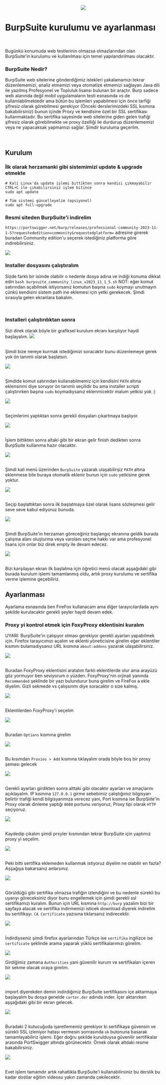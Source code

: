 <div align="center">
    <img src="./img/BurpSuiteLogo.png"/>
</div>

# BurpSuite kurulumu ve ayarlanması

<br>
<p>Bugünkü konumuda web testlerinin olmazsa olmazlarından olan BurpSuite'in kurulumu ve kullanılması için temel yapılandırılması olacaktır.

<h3>BurpSuite Nedir?</h3>
BurpSuite web sitelerine gönderdiğimiz istekleri yakalamamızı tekrar düzenlememizi, analiz etmemizi veya otomatize etmemizi sağlayan Java dili ile yazılmış Profesyonel ve Topluluk lisansı bulunan bir araçtır. Burp sadece web alanında değil mobil uygulamaların testi esnasında vs de kullanılabilmektedir ama bütün bu işlemleri yapabilmesi için önce tarfiği şifresiz olarak görebilmesi gerekiyor (Önceki derslerimizdeki SSL kısmına bakabilirsiniz) bunun içinde Proxy ve kendisine özel bir SSL sertifikası kullanmaktadır. Bu sertifika sayesinde web sitelerine giden gelen trafiği şifresiz olarak görebilmekte ve proxy özelliği ile durdurup düzenlememizi veya ne yapacaksak yapmamızı sağlar. Şimdir kuruluma geçerlim.
</p>


<br>

## Kurulum

### İlk olarak herzamanki gibi sistemimizi update & upgrade etmekte
```shell
# Kali Linux'da update işlemi bittikten sonra kendisi çıkmayabilir CTRL+C ile çıkabilirsiniz işlem bitince
sudo apt update 

# Tüm sistemi güncelleyelim (opsiyonel)
sudo apt full-upgrade
```


### Resmi siteden BurpSuite'i indirelim 
`https://portswigger.net/burp/releases/professional-community-2023-11-1-5?requestededition=community&requestedplatform=` adresine girerek buradan Community edition'u seçerek istediğiniz platforma göre indirebilirsiniz.


<img src="./img/InstallingStatus.png"/>
<br>

### Installer dosyasını çalıştıralım 
Sizde farklı bir isimde olabilir o nedenle dosya adına ve indiği konuma dikkat edin `bash burpsuite_community_linux_v2023_11_1_5.sh` NOT: eğer komut satırından açabilmek istiyorsanız komutun başına `sudo` koymayı unutmayın çünkü kendisini sistem path ine eklemesi için yetki gerekecek. Şimdi sırasıyla gelen ekranlara bakalım.

<br>

### Installeri çalıştırdıktan sonra
<p>Sizi direk olarak böyle bir grafiksel kurulum ekranı karşılıyor haydi başlayalım.

<img src="./img/InstallerFirstScreen.png"/>
<br>
<br>

Şimdi bize nereye kurmak istediğimizi soracaktır bunu düzenlemeye gerek yok ön tanımlı olarak başlatsın.

<img src="./img/InstallDirectorySelections.png"/>
<br>
<br>

Şimdide komut satırından kullanabilmemiz için kendisini `PATH` altına eklensinmi diye soruyor ön tanımlı seçilidir bu ama installer scripti çalıştırırken başına `sudo` koymadıysanız eklenmicektir malum yetkisi yok :)

<img src="./img/AddPath.png"/>
<br>
<br>

Seçimlerimi yaptıktan sonra gerekli dosyaları çıkartmaya başlıyor.

<img src="./img/ExtractingFiles.png" />
<br>
<br>

İşlem bittikten sonra altaki gibi bir ekran gelir finish dedikten sonra BurpSuite kullanıma hazır olacaktır.

<img src="./img/IstallingFınıs.png">
<br>
<br>

Şimdi kali menü üzerinden `BurpSuite` yazarak ulaşabilirşiz `PATH` altına eklenmese bile buraya otomatik eklenir bunun için `sudo` yetkisine gerek yoktur.

<img src="./img/BurpInMenu.png"/>
<br>
<br>

Seçip başlattıktan sonra ilk başlatmaya özel olarak lisans sözleşmesi gelir seve seve kabul ediyoruz bunuda.

<img src="./img/FirstStartLicence.png"/>
<br>
<br>

Şimdi BurpSuite'in herzaman göreceğiniz başlangıç ekranına geldik burada çalışma alanı oluşturma veya varolanı seçme hakkı var ama profesyonel lisans için onlar biz direk empty ile devam edecez.

<img src="./img/StandartStartScreen.png">
<br>
<br>

Bizi karşılayan ekran ilk başlatma için öğretici menü olacak aşşağıdaki gibi burada kurulum işlemi tamamlanmış oldu, artık proxy kurulumu ve sertifika verme işlemine geçebiliriz.



## Ayarlanması

Ayarlama esnasında ben FireFox kullanacam ama diğer tarayıcılardada aynı şekilde kurulacaktır gerekli şeyler haydi devam edek.

### Proxy yi kontrol etmek için FoxyProxy eklentisini kuralım


UYARI: BurpSuite'in çalışıyor olması gerekiyor gerekli ayarları yapabilmek için.
Firefox tarayıcımızı açalım ve eklenti yöneticisine girelim eğer eklentiler kısmını bulamadıysanız URL kısmına `about:addons` yazarak ulaşabilirsiniz. 

<img src="./img/FireFoxEklentiYoneticisi.png">
<br>
<br>

Buradan FoxyProxy eklentisini aratalım farklı eklentilerde olur ama arayüzü göz yormuyor ben seviyorum o yüzden. FoxyProxy'nin orjinali yanında `Recommended` şeklinde bir yazı bulundurur buna girelim ve FireFox a ekle diyelim. Gizli sekmede vs çalışsınmı diye soracaktır o size kalmış.

<img src="./img/FireFoxMagazaFoxyProxy.png"/>
<br>
<br>

Eklentilerden FoxyProxy'i seçelim 

<img src="./img/EklentiyiSecelim.png">
<br>
<br>

Buradan `Options` kısmına girelim

<img src="./img/OptionsAgirelimOradan.png">
<br>
<br>

Bu kısımdan `Proxies > Add` kısmına tıklayalım orada böyle boş bir proxy şeması gelecek

<img src="./img/ProxiesKismindanAddDiyelim.png"/>
<br>
<br>

Gerekli ayarları girdikten sonra alttaki gibi olacaktır ayarları ve amaçlarını açıklayalım. IP kısmına `127.0.0.1` girme sebebimiz çalıştığımız bilgisyarı belirtir trafiği kendi bilgisyarımıza verecez yani, Port kısmına ise BurpSıite'in Proxy olarak dinleme yaptığı `8080` portunu veriyoruz, Proxy tipi olarak `HTTP` seçiyoruz.


<img src="./img/ayarlariYapalım.png"/>
<br>
<br>

Kaydedip çıkalım şimdi prxyler kısmından tekrar BurpSuite için yaptımız proxy yi seçelim.

<img src="./img/Secelim.png"/>
<br>
<br>

Peki bitti sertifika eklemeden kullanmak istiyoruz diyelim ne olabilir en fazla? Aşşağıya bakarsanız anlarsınız.

<img src="./img/NedenSertifikaGerekli.png"/>

<br>
<br>

Görüldüğü gibi sertifika olmazsa trafiğin izlendiğini ve bu nedenle sürekli bu uyarıyı göreceksiniz diyor bunu engellemek için şimdi gerekli ssl sertifikamızı kuralım. Bunun için URL kısmına `http://burp` yazalım bizi bir sayfaya atacak ve sertifika indirmemizi isticek download diyerek indirelim bu sertifikayı. `CA Certificate` yazısına tıklarsanız indirecektir.

<img src="./img/DownlıadCaSertifikası.png"/>

<br>
<br>

İndirdiyseniz şimdi firefox ayarlarından Türkçe ise `sertifika` ingilizce ise `certificate` şeklinde arama yaparak yüklü sertifikalarımızı görelim.

<img src="./img/AyarlarSertifikaKisminiAra.png"/>


Girdiğimiz zamana `Authorities` yani güvenilir kurum ve sertifikaları içeren bir sekme olacak oraya girelim.

<img src="./img/importKismi.png"/>
<br>
<br>

import diyerekden demin indirdiğimiz BurpSuite sertifikasını içe aktarmaya başlayalım bu dosya genelde `carter.der` adında inder. İçer aktarırken aşşağıdaki gibi bir ekran gelecek.

<img src="./img/GerekliTikler.png"/>
<br>
<br>

Buradaki 2 kutucuğuda işaretlememiz gerekiyor ki sertifikaya güvensin ve sürekli SSL izleniyor hatası vermesin sonrasında `ok` butonuna basarak tamamlayabiliriz işlemi. Eğer doğru şekilde kurulduysa güvenilir sertifikalar arasında PortSwigger altında görünecektir. Örnek olarak altdaki resme bakabilirsiniz.

<img src="./img/OlduysaBoyleGorunur.png"/>
<br>
<br>


Evet işlem tamamdır artık rahatlıkla BurpSuite'i kullanabilirsiniz bu derslik bu kadar dostlar eğitim videosu yakın zamanda çekilecektir.


<br>
<br>



</p>
